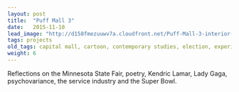 ```yaml
---
layout: post
title:  "Puff Mall 3"
date:   2015-11-10
lead_image: "http://d158fmezuuwv7a.cloudfront.net/Puff-Mall-3-interior-1-square.png"
tags: projects
old_tags: capital mall, cartoon, contemporary studies, election, experimental fiction, herbalism, kendrick lamar, lady gaga, media, MN state fair, novella, poetry, pop culture, psychovariance, puff mall, service industry, superbowl
weight: 6
---
```

Reflections on the Minnesota State Fair, poetry, Kendric Lamar, Lady Gaga, psychovariance, the service industry and the Super Bowl.  